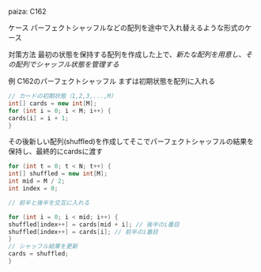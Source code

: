 paiza: C162

ケース
パーフェクトシャッフルなどの配列を途中で入れ替えるような形式のケース

対策方法
最初の状態を保持する配列を作成した上で、*新たな配列を用意し、その配列でシャッフル状態を管理する*

例
C162のパーフェクトシャッフル
まずは初期状態を配列に入れる
```java
// カードの初期状態（1,2,3,...,M）
int[] cards = new int[M];
for (int i = 0; i < M; i++) {
cards[i] = i + 1;
}
```
その後新しい配列(shuffled)を作成してそこでパーフェクトシャッフルの結果を保持し、最終的にcardsに渡す
```java
for (int t = 0; t < N; t++) {
int[] shuffled = new int[M];
int mid = M / 2;
int index = 0;

// 前半と後半を交互に入れる

for (int i = 0; i < mid; i++) {
shuffled[index++] = cards[mid + i]; // 後半のi番目
shuffled[index++] = cards[i]; // 前半のi番目
}
// シャッフル結果を更新
cards = shuffled;
}
```
